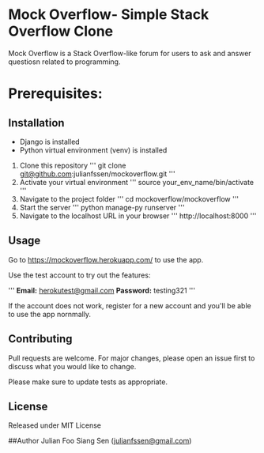 # Mock Overflow- Simple Stack Overflow Clone

Mock Overflow is a Stack Overflow-like forum for users to ask and answer questiosn related to programming.

# Prerequisites:

## Installation

* Django is installed
* Python virtual environment (venv) is installed

1) Clone this repository 
'''
git clone git@github.com:julianfssen/mockoverflow.git
'''
2) Activate your virtual environment 
'''
source your_env_name/bin/activate
'''
3) Navigate to the project folder 
'''
cd mockoverflow/mockoverflow
'''
4) Start the server 
'''
python manage-py runserver
'''
5) Navigate to the localhost URL in your browser 
'''
http://localhost:8000
'''

## Usage

Go to https://mockoverflow.herokuapp.com/ to use the app.

Use the test account to try out the features:

'''
<strong>Email:</strong> herokutest@gmail.com
<strong>Password:</strong> testing321
'''

If the account does not work, register for a new account and you'll be able to use the app nornmally.

## Contributing
Pull requests are welcome. For major changes, please open an issue first to discuss what you would like to change.

Please make sure to update tests as appropriate.

## License
Released under MIT License

##Author
Julian Foo Siang Sen (julianfssen@gmail.com)
